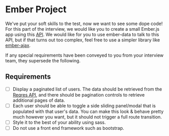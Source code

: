 # Ember Project

We've put your soft skills to the test, now we want to see some dope code! For this part of the interview, we would like you to create a small Ember.js app using this [API](https://reqres.in/). We would like for you to use ember-data to talk to this API, but if that turns out too complex, feel free to use a simpler library like [ember-ajax](https://github.com/ember-cli/ember-ajax).

If any special requirements have been conveyed to you from your interview
team, they supersede the following.

## Requirements

- [ ] Display a paginated list of users. The data should be retrieved from the [Reqres API](https://reqres.in/), and there should be pagination controls to retrieve additional pages of data.
- [ ] Each user should be able to toggle a side sliding panel/modal that is populated with that user's data. You can make this look & behave pretty much however you want, but it should not trigger a full route transition.
- [ ] Style it to the best of your ability using sass.
- [ ] Do not use a front end framework such as bootstrap.
